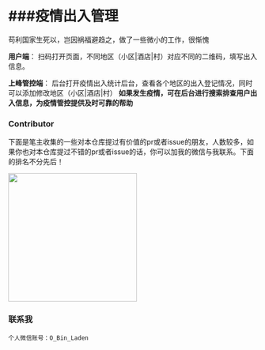 ###疫情出入管理
===============================

苟利国家生死以，岂因祸福避趋之，做了一些微小的工作，很惭愧

**用户端**：
    扫码打开页面，不同地区（小区|酒店|村）对应不同的二维码，填写出入信息。
    
**上峰管控端**：
    后台打开疫情出入统计后台，查看各个地区的出入登记情况，同时可以添加修改地区（小区|酒店|村）
    **如果发生疫情，可在后台进行搜索排查用户出入信息，为疫情管控提供及时可靠的帮助**


### Contributor

下面是笔主收集的一些对本仓库提过有价值的pr或者issue的朋友，人数较多，如果你也对本仓库提过不错的pr或者issue的话，你可以加我的微信与我联系。下面的排名不分先后！

<a href="https://github.com/gsalpha">
    <img alt="" width="260" height="260" class="avatar width-full height-full avatar-before-user-status" src="https://avatars2.githubusercontent.com/u/21122282?s=460&amp;v=4">
</a>

### 联系我
    个人微信账号：O_Bin_Laden
